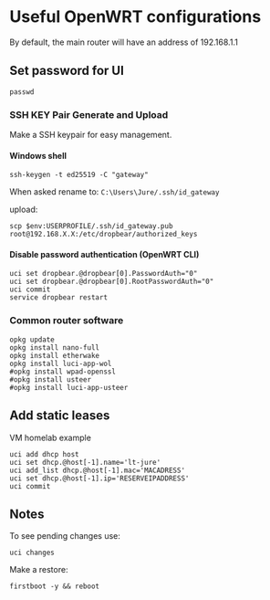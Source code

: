 # Useful OpenWRT configurations

By default, the main router will have an address of 192.168.1.1

## Set password for UI

```shell
passwd
```

### SSH KEY Pair Generate and Upload

Make a SSH keypair for easy management.

#### Windows shell

```shell
ssh-keygen -t ed25519 -C "gateway"

```

When asked rename to: `C:\Users\Jure/.ssh/id_gateway`

upload:

```shell
scp $env:USERPROFILE/.ssh/id_gateway.pub root@192.168.X.X:/etc/dropbear/authorized_keys
```

#### Disable password authentication (OpenWRT CLI)

```shell
uci set dropbear.@dropbear[0].PasswordAuth="0"
uci set dropbear.@dropbear[0].RootPasswordAuth="0"
uci commit
service dropbear restart

```

### Common router software

```shell
opkg update
opkg install nano-full
opkg install etherwake
opkg install luci-app-wol
#opkg install wpad-openssl
#opkg install usteer
#opkg install luci-app-usteer

```

## Add static leases

VM homelab example
```shell
uci add dhcp host
uci set dhcp.@host[-1].name='lt-jure'
uci add_list dhcp.@host[-1].mac='MACADRESS'
uci set dhcp.@host[-1].ip='RESERVEIPADDRESS'
uci commit

```

## Notes

To see pending changes use:
```shell
uci changes
```

Make a restore:

```shell
firstboot -y && reboot
```